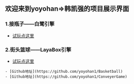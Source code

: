 ## 欢迎来到yoyohan=>韩凯强的项目展示界面

### 1.接瓶子——白鹭引擎
 - [试玩点这里](https://yoyohan1.gitee.io/ConveyerGame/)
### 2.街头篮球——LayaBox引擎
 - [试玩点这里](https://yoyohan1.gitee.io/Baskball/)
 
``` 
- [Github地址](https://github.com/yoyohan1/Basketball) 
- [Github地址](https://github.com/yoyohan1/ConveyerGame)

